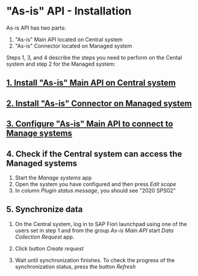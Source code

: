 # "As-is" API - Installation

As-is API has two parts:

1. "As-is" Main API located on Central system
2. "As-is" Connector located on Managed system

Steps 1, 3, and 4 describe the steps you need to perform on the Cental system and step 2 for the Managed system:

## [1. Install "As-is" Main API on Central system](inst-cen.md)
## [2. Install "As-is" Connector on Managed system](inst-man.md)

## [3. Configure "As-is" Main API to connect to Manage systems](sys.md)

## 4. Check if the Central system can access the Managed systems

1. Start the *Manage systems* app
2. Open the system you have configured and then press *Edit scope*
3. In column *Plugin status message*, you should see "2020 SPS02"

## 5. Synchronize data

1. On the Central system, log in to SAP Fiori launchpad using one of the users set in step 1 and from the group *As-is Main API* start *Data Collection Request* app.

2. Click button *Create request*

3. Wait until synchronization finishes. To check the progress of the synchronization status, press the button *Refresh*

